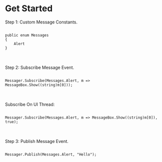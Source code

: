 # Get Started

Step 1: Custom Message Constants.

<code>
public enum Messages
{
    Alert
}
</code>
<br />
<br />

Step 2: Subscribe Message Event.

<code>
Messager.Subscribe(Messages.Alert, m => MessageBox.Show((string)m[0]));
</code>
<br />
<br />

Subscribe On UI Thread:

<code>
Messager.Subscribe(Messages.Alert, m => MessageBox.Show((string)m[0]), true);
</code>
<br />
<br />

Step 3: Publish Message Event.

<code>
Messager.Publish(Messages.Alert, "Hello");
</code>
